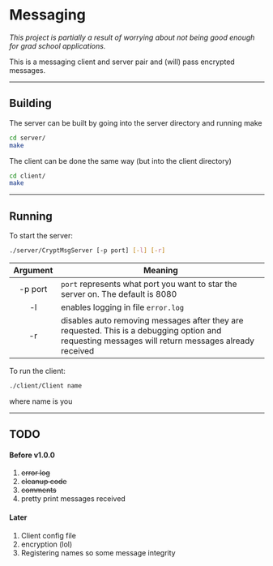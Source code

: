 # Messaging

*This project is partially a result of worrying about not being good enough for grad school applications.*

This is a messaging client and server pair and (will) pass encrypted messages.

--------------------------------------------------------------------------------
## Building

The server can be built by going into the server directory and running make

```bash
cd server/
make
```

The client can be done the same way (but into the client directory)

```bash
cd client/
make
```

--------------------------------------------------------------------------------
## Running

To start the server:

```bash
./server/CryptMsgServer [-p port] [-l] [-r]
```
|Argument|Meaning|
|:------:|-------|
|-p port |`port` represents what port you want to star the server on. The default is 8080|
|-l      |enables logging in file `error.log`|
|-r      |disables auto removing messages after they are requested. This is a debugging option and requesting messages will return messages already received|

To run the client:
```bash
./client/Client name
```
where name is you

--------------------------------------------------------------------------------
## TODO

#### Before v1.0.0

1. ~~error log~~
2. ~~cleanup code~~
3. ~~comments~~
4. pretty print messages received

#### Later

1. Client config file
2. encryption (lol)
3. Registering names so some message integrity